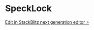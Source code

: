# SpeckLock

[Edit in StackBlitz next generation editor ⚡️](https://stackblitz.com/~/github.com/Jrgil20/SpeckLock)